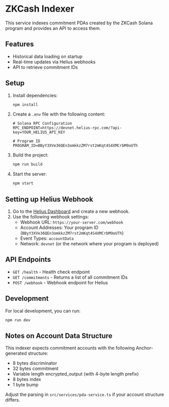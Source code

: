 # ZKCash Indexer

This service indexes commitment PDAs created by the ZKCash Solana program and provides an API to access them.

## Features

- Historical data loading on startup
- Real-time updates via Helius webhooks
- API to retrieve commitment IDs

## Setup

1. Install dependencies:
   ```bash
   npm install
   ```

2. Create a `.env` file with the following content:
   ```
   # Solana RPC Configuration
   RPC_ENDPOINT=https://devnet.helius-rpc.com/?api-key=YOUR_HELIUS_API_KEY

   # Program ID
   PROGRAM_ID=BByY3XVe36QEn3omkkzZM7rst2mKqt4S4XMCrbM9oUTh
   ```

3. Build the project:
   ```bash
   npm run build
   ```

4. Start the server:
   ```bash
   npm start
   ```

## Setting up Helius Webhook

1. Go to the [Helius Dashboard](https://dev.helius.xyz/dashboard) and create a new webhook.
2. Use the following webhook settings:
   - Webhook URL: `https://your-server.com/webhook`
   - Account Addresses: Your program ID (`BByY3XVe36QEn3omkkzZM7rst2mKqt4S4XMCrbM9oUTh`)
   - Event Types: `accountData` 
   - Network: `devnet` (or the network where your program is deployed)

## API Endpoints

- `GET /health` - Health check endpoint
- `GET /commitments` - Returns a list of all commitment IDs
- `POST /webhook` - Webhook endpoint for Helius

## Development

For local development, you can run:
```bash
npm run dev
```

## Notes on Account Data Structure

This indexer expects commitment accounts with the following Anchor-generated structure:
- 8 bytes discriminator
- 32 bytes commitment
- Variable length encrypted_output (with 4-byte length prefix)
- 8 bytes index
- 1 byte bump

Adjust the parsing in `src/services/pda-service.ts` if your account structure differs. 